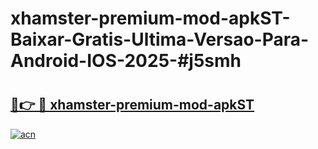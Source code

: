 # xhamster-premium-mod-apkST-Baixar-Gratis-Ultima-Versao-Para-Android-IOS-2025-#j5smh

# <h2><a href="https://ainizakaria.my?title=xhamster-premium-mod-apkST&ref=22M">🔗👉 🔴 xhamster-premium-mod-apkST</a></h2>

[![acn](https://github.com/user-attachments/assets/0f9c940e-d8b0-45ae-aac7-cd30a18b3e1c)](https://ainizakaria.my?title=xhamster-premium-mod-apkST&ref=22M)

